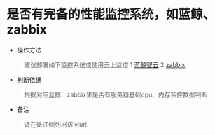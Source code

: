 # 是否有完备的性能监控系统，如蓝鲸、zabbix

- 操作方法
> 建议部署如下监控系统或使用云上监控
> 1    [蓝鲸智云](https://docs.bk.tencent.com/bkce_install_guide/)
> 2    [zabbix](https://www.zabbix.com/documentation/4.0/zh/manual/installation/install)


- 判断依据
> 根据对应蓝鲸、zabbix里是否有服务器基础cpu、内存监控数据判断

- 备注
> 请在备注侧列出访问url